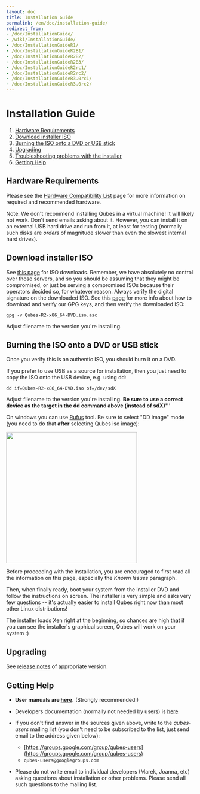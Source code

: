 ```yaml
---
layout: doc
title: Installation Guide
permalink: /en/doc/installation-guide/
redirect_from:
- /doc/InstallationGuide/
- /wiki/InstallationGuide/
- /doc/InstallationGuideR1/
- /doc/InstallationGuideR2B1/
- /doc/InstallationGuideR2B2/
- /doc/InstallationGuideR2B3/
- /doc/InstallationGuideR2rc1/
- /doc/InstallationGuideR2rc2/
- /doc/InstallationGuideR3.0rc1/
- /doc/InstallationGuideR3.0rc2/
---
```


Installation Guide
========================================

1.  [Hardware Requirements](#hardware-requirements)
2.  [Download installer ISO](#download-installer-iso)
3.  [Burning the ISO onto a DVD or USB stick](#burning-the-iso-onto-a-dvd-or-usb-stick)
4.  [Upgrading](#upgrading)
5.  [Troubleshooting problems with the installer](#troubleshooting-problems-with-the-installer)
6.  [Getting Help](#getting-help)

Hardware Requirements
---------------------

Please see the [Hardware Compatibility List](/hcl/) page for more information on required and recommended hardware.

Note: We don't recommend installing Qubes in a virtual machine! It will likely not work. Don't send emails asking about it. However, you can install it on an external USB hard drive and run from it, at least for testing (normally such disks are *orders* of magnitude slower than even the slowest internal hard drives).

Download installer ISO
----------------------

See [this page](/doc/QubesDownloads/) for ISO downloads. Remember, we have absolutely no control over those servers, and so you should be assuming that they might be compromised, or just be serving a compromised ISOs because their operators decided so, for whatever reason. Always verify the digital signature on the downloaded ISO. See this [page](/doc/VerifyingSignatures/) for more info about how to download and verify our GPG keys, and then verify the downloaded ISO:

    gpg -v Qubes-R2-x86_64-DVD.iso.asc

Adjust filename to the version you're installing.

Burning the ISO onto a DVD or USB stick
---------------------------------------

Once you verify this is an authentic ISO, you should burn it on a DVD.

If you prefer to use USB as a source for installation, then you just need to copy the ISO onto the USB device, e.g. using dd:

    dd if=Qubes-R2-x86_64-DVD.iso of=/dev/sdX

Adjust filename to the version you're installing. **Be sure to use a correct device as the target in the dd command above (instead of sdX)'''**

On windows you can use [Rufus](http://rufus.akeo.ie/) tool. Be sure to select "DD image" mode (you need to do that **after** selecting Qubes iso image):

<img src="/attachment/wiki/InstallationGuide/rufus-main-boxed.png" height="350">

Before proceeding with the installation, you are encouraged to first read all the information on this page, especially the *Known Issues* paragraph.

Then, when finally ready, boot your system from the installer DVD and follow the instructions on screen. The installer is very simple and asks very few questions -- it's actually easier to install Qubes right now than most other Linux distributions!

The installer loads Xen right at the beginning, so chances are high that if you can see the installer's graphical screen, Qubes will work on your system :)

Upgrading
---------

See [release notes](/doc/releases/) of appropriate version.



Getting Help
------------

-   **User manuals are [here](/doc/UserDoc/).** (Strongly recommended!)

-   Developers documentation (normally not needed by users) is [here](/doc/SystemDoc/)

-   If you don't find answer in the sources given above, write to the *qubes-users* mailing list (you don't need to be subscribed to the list, just send email to the address given below):
    -   [https://groups.google.com/group/qubes-users](https://groups.google.com/group/qubes-users)
    -   `qubes-users@googlegroups.com`

-   Please do not write email to individual developers (Marek, Joanna, etc) asking questions about installation or other problems. Please send all such questions to the mailing list.
